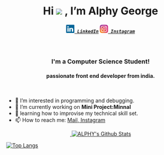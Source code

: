
<h1 align="center"> Hi <img src="https://raw.githubusercontent.com/MartinHeinz/MartinHeinz/master/wave.gif" height="35px"> , I’m Alphy George</h1>
<h5 align="center">
  <code><a href="https://www.linkedin.com/in/alphy-george-568347202/" title="LinkedIn Profile"><img width="22" src="images/linkedin.svg"> LinkedIn</a></code>
  <code><a href="https://www.instagram.com/_alphy_george_/" title="Instagram Profile"><img width="22"  src="images/instagram.svg"> Instagram</a></code>
</h5>
  
<br>
<h3 align="center">I'm a Computer Science Student!</h3>
<h4 align="center">passionate front end developer from india.</h4>
<br>

- 👀 I’m interested in programming and debugging.
- 🔭 I’m currently working on **Mini Project:Minnal**
- 🌱 learning how to improvise my technical skill set.
- 📫 How to reach me: <a href="mailto: alphygeorge70@gmail.com">Mail</a>,<a href="https://www.instagram.com/_alphy_george_/"> Instagram</a>                  
<p align="center">
    <a href="https://github.com/anuraghazra/github-readme-stats">&nbsp;<img  src="https://github-readme-stats.vercel.app/api?username=alphygeorge&show_icons=true&theme=tokyonight&hide=issues,contribs" alt="ALPHY's Github Stats" /></a>
  
[![Top Langs](https://github-readme-stats.vercel.app/api/top-langs/?username=alphygeorge&theme=tokyonight&langs_count=8&layout=compact)](https://github.com/anuraghazra/github-readme-stats)</p>

